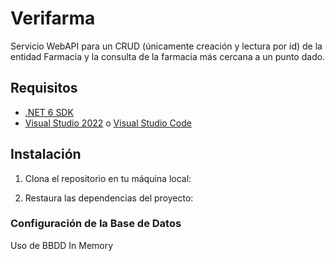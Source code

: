 # Verifarma
Servicio WebAPI para un CRUD (únicamente creación y lectura
por id) de la entidad Farmacia y la consulta de la farmacia más cercana a un punto dado.

## Requisitos

- [.NET 6 SDK](https://dotnet.microsoft.com/download/dotnet/6.0)
- [Visual Studio 2022](https://visualstudio.microsoft.com/) o [Visual Studio Code](https://code.visualstudio.com/)

## Instalación

1. Clona el repositorio en tu máquina local:

2. Restaura las dependencias del proyecto:

### Configuración de la Base de Datos

Uso de BBDD In Memory
